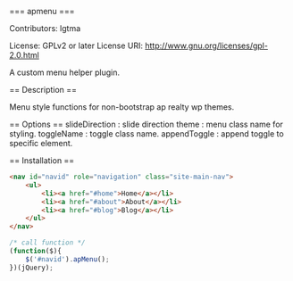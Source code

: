 === apmenu ===

Contributors: lgtma

License: GPLv2 or later
License URI: http://www.gnu.org/licenses/gpl-2.0.html

A custom menu helper plugin.

== Description ==

 Menu style functions for non-bootstrap ap realty wp themes.

== Options ==
 slideDirection : slide direction
 theme 	: menu class name for styling.
 toggleName 	: toggle class name.
 appendToggle 	: append toggle to specific element.

== Installation ==
```html
<nav id="navid" role="navigation" class="site-main-nav">
	<ul>
		<li><a href="#home">Home</a></li>
		<li><a href="#about">About</a></li>
		<li><a href="#blog">Blog</a></li>
	</ul>	
</nav>
```
```javascript
/* call function */
(function($){
	$('#navid').apMenu();
})(jQuery);
```

